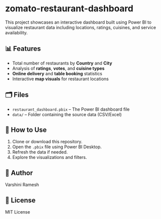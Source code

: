 # zomato-restaurant-dashboard
This project showcases an interactive dashboard built using Power BI to visualize restaurant data including locations, ratings, cuisines, and service availability.

## 📊 Features
- Total number of restaurants by **Country** and **City**
- Analysis of **ratings**, **votes**, and **cuisine types**
- **Online delivery** and **table booking** statistics
- Interactive **map visuals** for restaurant locations

## 🗂️ Files
- `restaurant_dashboard.pbix` – The Power BI dashboard file
- `data/` – Folder containing the source data (CSV/Excel)

## 🚀 How to Use
1. Clone or download this repository.
2. Open the `.pbix` file using Power BI Desktop.
3. Refresh the data if needed.
4. Explore the visualizations and filters.

## 👤 Author
Varshini Ramesh

## 📝 License
MIT License
